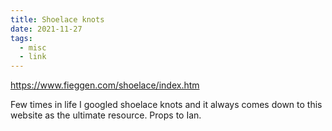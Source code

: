 ```yaml
---
title: Shoelace knots
date: 2021-11-27
tags:
  - misc
  - link
---
```


https://www.fieggen.com/shoelace/index.htm

Few times in life I googled shoelace knots and it always comes down to this website as the ultimate resource. Props to Ian.
